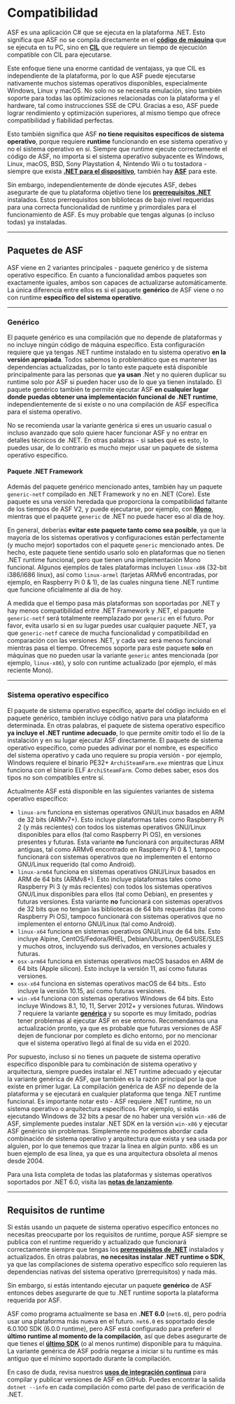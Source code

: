 # Compatibilidad

ASF es una aplicación C# que se ejecuta en la plataforma .NET. Esto significa que ASF no se compila directamente en el **[código de máquina](https://es.wikipedia.org/wiki/Lenguaje_de_m%C3%A1quina)** que se ejecuta en tu PC, sino en **[CIL](https://es.wikipedia.org/wiki/Common_Intermediate_Language)** que requiere un tiempo de ejecución compatible con CIL para ejecutarse.

Este enfoque tiene una enorme cantidad de ventajass, ya que CIL es independiente de la plataforma, por lo que ASF puede ejecutarse nativamente muchos sistemas operativos disponibles, especialmente Windows, Linux y macOS. No solo no se necesita emulación, sino también soporte para todas las optimizaciones relacionadas con la plataforma y el hardware, tal como instrucciones SSE de CPU. Gracias a eso, ASF puede lograr rendimiento y optimización superiores, al mismo tiempo que ofrece compatibilidad y fiabilidad perfectas.

Esto también significa que ASF **no tiene requisitos específicos de sistema operativo**, porque requiere **runtime** funcionando en ese sistema operativo y no el sistema operativo en sí. Siempre que runtime ejecute correctamente el código de ASF, no importa si el sistema operativo subyacente es Windows, Linux, macOS, BSD, Sony Playstation 4, Nintendo Wii o tu tostadora - siempre que exista **[.NET para el dispositivo](https://dotnet.microsoft.com/download/dotnet)**, también hay **[ASF](https://github.com/JustArchiNET/ArchiSteamFarm/releases/latest)** para este.

Sin embargo, independientemente de dónde ejecutes ASF, debes asegurarte de que tu plataforma objetivo tiene los **[prerrequisitos .NET](https://github.com/dotnet/core/blob/main/Documentation/prereqs.md)** instalados. Estos prerrequisitos son bibliotecas de bajo nivel requeridas para una correcta funcionalidad de runtime y primordiales para el funcionamiento de ASF. Es muy probable que tengas algunas (o incluso todas) ya instaladas.

---

## Paquetes de ASF

ASF viene en 2 variantes principales - paquete genérico y de sistema operativo específico. En cuanto a funcionalidad ambos paquetes son exactamente iguales, ambos son capaces de actualizarse automáticamente. La única diferencia entre ellos es si el paquete **genérico** de ASF viene o no con runtime **específico del sistema operativo**.

---

### Genérico

El paquete genérico es una compilación que no depende de plataformas y no incluye ningún código de máquina específico. Esta configuración requiere que ya tengas .NET runtime instalado en tu sistema operativo **en la versión apropiada**. Todos sabemos lo problemático que es mantener las dependencias actualizadas, por lo tanto este paquete está disponible principalmente para las personas que **ya usan** .Net y no quieren duplicar su runtime solo por ASF si pueden hacer uso de lo que ya tienen instalado. El paquete genérico también te permite ejecutar ASF **en cualquier lugar donde puedas obtener una implementación funcional de .NET runtime**, independientemente de si existe o no una compilación de ASF específica para el sistema operativo.

No se recomienda usar la variante genérica si eres un usuario casual o incluso avanzado que solo quiere hacer funcionar ASF y no entrar en detalles técnicos de .NET. En otras palabras - si sabes qué es esto, lo puedes usar, de lo contrario es mucho mejor usar un paquete de sistema operativo específico.

#### Paquete .NET Framework

Además del paquete genérico mencionado antes, también hay un paquete `generic-netf` compilado en .NET Framework y no en .NET (Core). Este paquete es una versión heredada que proporciona la compatibilidad faltante de los tiempos de ASF V2, y puede ejecutarse, por ejemplo, con **[Mono](https://www.mono-project.com)**, mientras que el paquete `generic` de .NET no puede hacer eso al día de hoy.

En general, deberías **evitar este paquete tanto como sea posible**, ya que la mayoría de los sistemas operativos y configuraciones están perfectamente (y mucho mejor) soportados con el paquete `generic` mencionado antes. De hecho, este paquete tiene sentido usarlo solo en plataformas que no tienen .NET runtime funcional, pero que tienen una implementación Mono funcional. Algunos ejemplos de tales plataformas incluyen `linux-x86` (32-bit i386/i686 linux), así como `linux-armel` (tarjetas ARMv6 encontradas, por ejemplo, en Raspberry Pi 0 & 1), de las cuales ninguna tiene .NET runtime que funcione oficialmente al día de hoy.

A medida que el tiempo pasa más plataformas son soportadas por .NET y hay menos compatibilidad entre .NET Framework y .NET, el paquete `generic-netf` será totalmente reemplazado por `generic` en el futuro. Por favor, evita usarlo si en su lugar puedes usar cualquier paquete .NET, ya que `generic-netf` carece de mucha funcionalidad y compatibilidad en comparación con las versiones .NET, y cada vez será menos funcional mientras pasa el tiempo. Ofrecemos soporte para este paquete **solo** en máquinas que no pueden usar la variante `generic` antes mencionada (por ejemplo, `linux-x86`), y solo con runtime actualizado (por ejemplo, el más reciente Mono).

---

### Sistema operativo específico

El paquete de sistema operativo específico, aparte del código incluido en el paquete genérico, también incluye código nativo para una plataforma determinada. En otras palabras, el paquete de sistema operativo específico **ya incluye el .NET runtime adecuado**, lo que permite omitir todo el lío de la instalación y en su lugar ejecutar ASF directamente. El paquete de sistema operativo específico, como puedes adivinar por el nombre, es específico del sistema operativo y cada uno requiere su propia versión - por ejemplo, Windows requiere el binario PE32+ `ArchiSteamFarm.exe` mientras que Linux funciona con el binario ELF `ArchiSteamFarm`. Como debes saber, esos dos tipos no son compatibles entre sí.

Actualmente ASF está disponible en las siguientes variantes de sistema operativo específico:

- `linux-arm` funciona en sistemas operativos GNU/Linux basados en ARM de 32 bits (ARMv7+). Esto incluye plataformas tales como Raspberry Pi 2 (y más recientes) con todos los sistemas operativos GNU/Linux disponibles para ellos (tal como Raspberry Pi OS), en versiones presentes y futuras. Esta variante **no** funcionará con arquitecturas ARM antiguas, tal como ARMv6 encontrado en Raspberry Pi 0 & 1, tampoco funcionará con sistemas operativos que no implementen el entorno GNU/Linux requerido (tal como Android).
- `linux-arm64` funciona en sistemas operativos GNU/Linux basados en ARM de 64 bits (ARMv8+). Esto incluye plataformas tales como Raspberry Pi 3 (y más recientes) con todos los sistemas operativos GNU/Linux disponibles para ellos (tal como Debian), en presentes y futuras versiones. Esta variante **no** funcionará con sistemas operativos de 32 bits que no tengan las bibliotecas de 64 bits requeridas (tal como Raspberry Pi OS), tampoco funcionará con sistemas operativos que no implementen el entorno GNU/Linux (tal como Android).
- `linux-x64` funciona en sistemas operativos GNU/Linux de 64 bits. Esto incluye Alpine, CentOS/Fedora/RHEL, Debian/Ubuntu, OpenSUSE/SLES y muchos otros, incluyendo sus derivados, en versiones actuales y futuras.
- `osx-arm64` funciona en sistemas operativos macOS basados en ARM de 64 bits (Apple silicon). Esto incluye la versión 11, así como futuras versiones.
- `osx-x64` funciona en sistemas operativos macOS de 64 bits.. Esto incluye la versión 10.15, así como futuras versiones.
- `win-x64` funciona con sistemas operativos Windows de 64 bits. Esto incluye Windows 8.1, 10, 11, Server 2012+ y versiones futuras. Windows 7 requiere la variante **[genérica](https://github.com/JustArchiNET/ArchiSteamFarm/wiki/Setting-up-es-es#configuraci%C3%B3n-gen%C3%A9rica)** y su soporte es muy limitado, podrías tener problemas al ejecutar ASF en ese entorno. Recomendamos una actualización pronto, ya que es probable que futuras versiones de ASF dejen de funcionar por completo es dicho entorno, por no mencionar que el sistema operativo llegó al final de su vida en el 2020.

Por supuesto, incluso si no tienes un paquete de sistema operativo específico disponible para tu combinación de sistema operativo y arquitectura, siempre puedes instalar el .NET runtime adecuado y ejecutar la variante genérica de ASF, que también es la razón principal por la que existe en primer lugar. La compilación genérica de ASF no depende de la plataforma y se ejecutará en cualquier plataforma que tenga .NET runtime funcional. Es importante notar esto - ASF requiere .NET runtime, no un sistema operativo o arquitectura específicos. Por ejemplo, si estás ejecutando Windows de 32 bits a pesar de no haber una versión `win-x86` de ASF, simplemente puedes instalar .NET SDK en la versión `win-x86` y ejecutar ASF genérico sin problemas. Simplemente no podemos abordar cada combinación de sistema operativo y arquitectura que exista y sea usada por alguien, por lo que tenemos que trazar la línea en algún punto. x86 es un buen ejemplo de esa línea, ya que es una arquitectura obsoleta al menos desde 2004.

Para una lista completa de todas las plataformas y sistemas operativos soportados por .NET 6.0, visita las **[notas de lanzamiento](https://github.com/dotnet/core/blob/main/release-notes/6.0/supported-os.md)**.

---

## Requisitos de runtime

Si estás usando un paquete de sistema operativo específico entonces no necesitas preocuparte por los requisitos de runtime, porque ASF siempre se publica con el runtime requerido y actualizado que funcionará correctamente siempre que tengas los **[prerrequisitos de .NET](https://github.com/dotnet/core/blob/main/Documentation/prereqs.md)** instalados y actualizados. En otras palabras, **no necesitas instalar .NET runtime o SDK**, ya que las compilaciones de sistema operativo específico solo requieren las dependencias nativas del sistema operativo (prerrequisitos) y nada más.

Sin embargo, si estás intentando ejecutar un paquete **genérico** de ASF entonces debes asegurarte de que tu .NET runtime soporta la plataforma requerida por ASF.

ASF como programa actualmente se basa en **.NET 6.0** (`net6.0`), pero podría usar una plataforma más nueva en el futuro. `net6.0` es soportado desde 6.0.100 SDK (6.0.0 runtime), pero ASF está configurado para preferir el **último runtime al momento de la compilación**, así que debes asegurarte de que tienes el **[último SDK](https://dotnet.microsoft.com/download)** (o al menos runtime) disponible para tu máquina. La variante genérica de ASF podría negarse a iniciar si tu runtime es más antiguo que el mínimo soportado durante la compilación.

En caso de duda, revisa nuestros **[usos de integración continua](https://github.com/JustArchiNET/ArchiSteamFarm/actions/workflows/publish.yml?query=branch%3Amain)** para compilar y publicar versiones de ASF en GitHub. Puedes encontrar la salida `dotnet --info` en cada compilación como parte del paso de verificación de .NET.